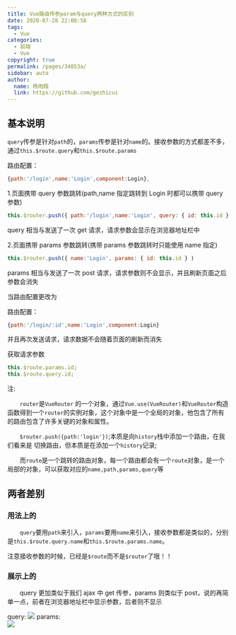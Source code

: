 ```yaml
---
title: Vue路由传参param与query两种方式的区别
date: 2020-07-28 22:08:58
tags:
  - Vue
categories:
  - 前端
  - Vue
copyright: true
permalink: /pages/34053a/
sidebar: auto
author:
  name: 杨雨翔
  link: https://github.com/gezhicui
---
```


## 基本说明

`query`传参是针对`path`的，`params`传参是针对`name`的。接收参数的方式都差不多，通过`this.$route.query`和`this.$route.params`

路由配置：

```js
{path:'/login',name:'Login',component:Login},
```

1.页面携带 query 参数跳转(path,name 指定跳转到 Login 时都可以携带 query 参数)

```js
this.$router.push({ path:'/login',name:'Login', query: { id: this.id } )
```

query 相当与发送了一次 get 请求，请求参数会显示在浏览器地址栏中

2.页面携带 params 参数跳转(携带 params 参数跳转时只能使用 name 指定)

```js
this.$router.push({ name:'Login', params: { id: this.id } )
```

params 相当与发送了一次 post 请求，请求参数则不会显示，并且刷新页面之后参数会消失

当路由配置更改为

路由配置：

```js
{path:'/login/:id',name:'Login',component:Login}
```

并且再次发送请求，请求数据不会随着页面的刷新而消失

获取请求参数

```js
this.$route.params.id;
this.$route.query.id;
```

注:

&emsp;&emsp;`router`是`VueRouter` 的一个对象，通过`Vue.use(VueRouter)`和`VueRouter`构造函数得到一个`router`的实例对象，这个对象中是一个全局的对象，他包含了所有的路由包含了许多关键的对象和属性。

&emsp;&emsp;`$router.push({path:'login'})`;本质是向`history`栈中添加一个路由，在我们看来是 切换路由，但本质是在添加一个`history`记录;

&emsp;&emsp;而`route`是一个跳转的路由对象，每一个路由都会有一个`route`对象，是一个局部的对象，可以获取对应的`name,path,params,query`等

## 两者差别

### 用法上的

&emsp;&emsp;`query`要用`path`来引入，`params`要用`name`来引入，接收参数都是类似的，分别是`this.$route.query.name`和`this.$route.params.name`。

注意接收参数的时候，已经是`$route`而不是`$router`了哦！！

### 展示上的

&emsp;&emsp;query 更加类似于我们 ajax 中 get 传参，params 则类似于 post，说的再简单一点，前者在浏览器地址栏中显示参数，后者则不显示

query:
![](https://yangblogimg.oss-cn-hangzhou.aliyuncs.com/blogImg/query路由.png)
params:  
![](https://yangblogimg.oss-cn-hangzhou.aliyuncs.com/blogImg/params路由.png)
